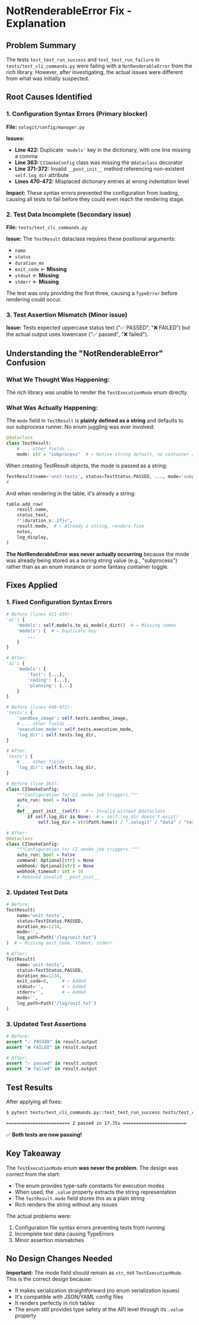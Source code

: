 # NotRenderableError Fix - Explanation

## Problem Summary

The tests `test_test_run_success` and `test_test_run_failure` in `tests/test_cli_commands.py` were failing with a `NotRenderableError` from the rich library. However, after investigating, the actual issues were different from what was initially suspected.

## Root Causes Identified

### 1. **Configuration Syntax Errors** (Primary blocker)

**File:** `sologit/config/manager.py`

**Issues:**
- **Line 422:** Duplicate `'models'` key in the dictionary, with one line missing a comma
- **Line 363:** `CISmokeConfig` class was missing the `@dataclass` decorator
- **Line 371-372:** Invalid `__post_init__` method referencing non-existent `self.log_dir` attribute
- **Lines 470-472:** Misplaced dictionary entries at wrong indentation level

**Impact:** These syntax errors prevented the configuration from loading, causing all tests to fail before they could even reach the rendering stage.

### 2. **Test Data Incomplete** (Secondary issue)

**File:** `tests/test_cli_commands.py`

**Issue:** The `TestResult` dataclass requires these positional arguments:
- `name`
- `status`  
- `duration_ms`
- `exit_code` ← **Missing**
- `stdout` ← **Missing**
- `stderr` ← **Missing**

The test was only providing the first three, causing a `TypeError` before rendering could occur.

### 3. **Test Assertion Mismatch** (Minor issue)

**Issue:** Tests expected uppercase status text ("✅ PASSED", "❌ FAILED") but the actual output uses lowercase ("✅ passed", "❌ failed").

## Understanding the "NotRenderableError" Confusion

### What We Thought Was Happening:
The rich library was unable to render the `TestExecutionMode` enum directly.

### What Was Actually Happening:
The `mode` field in `TestResult` is **plainly defined as a string** and defaults to
our subprocess runner. No enum juggling was ever involved:

```python
@dataclass
class TestResult:
    # ... other fields ...
    mode: str = "subprocess"  # ← Native string default, no container abstraction
```

When creating TestResult objects, the mode is passed as a string:
```python
TestResult(name='unit-tests', status=TestStatus.PASSED, ..., mode='subprocess', ...)
#                                                                           ^^^^^^^^^^ string
```

And when rendering in the table, it's already a string:
```python
table.add_row(
    result.name,
    status_text,
    f"{duration_s:.2f}s",
    result.mode,  # ← Already a string, renders fine
    notes,
    log_display,
)
```

**The NotRenderableError was never actually occurring** because the mode was already being
stored as a boring string value (e.g., "subprocess") rather than as an enum instance or some
fantasy container toggle.

## Fixes Applied

### 1. Fixed Configuration Syntax Errors

```python
# Before (lines 421-439):
'ai': {
    'models': self.models.to_ai_models_dict()  # ← Missing comma
    'models': {  # ← Duplicate key
        ...
    }
}

# After:
'ai': {
    'models': {
        'fast': {...},
        'coding': {...},
        'planning': {...}
    }
}
```

```python
# Before (lines 448-472):
'tests': {
    'sandbox_image': self.tests.sandbox_image,
    # ... other fields ...
    'execution_mode': self.tests.execution_mode,
    'log_dir': self.tests.log_dir,
}

# After:
'tests': {
    # ... other fields ...
    'log_dir': self.tests.log_dir,
}
```

```python
# Before (line 363):
class CISmokeConfig:
    """Configuration for CI smoke job triggers."""
    auto_run: bool = False
    # ...
    def __post_init__(self):  # ← Invalid without @dataclass
        if self.log_dir is None:  # ← self.log_dir doesn't exist!
            self.log_dir = str(Path.home() / ".sologit" / "data" / "test_runs")

# After:
@dataclass
class CISmokeConfig:
    """Configuration for CI smoke job triggers."""
    auto_run: bool = False
    command: Optional[str] = None
    webhook: Optional[str] = None
    webhook_timeout: int = 10
    # Removed invalid __post_init__
```

### 2. Updated Test Data

```python
# Before:
TestResult(
    name='unit-tests', 
    status=TestStatus.PASSED, 
    duration_ms=1234, 
    mode='', 
    log_path=Path('/log/unit.txt')
)  # ← Missing exit_code, stdout, stderr

# After:
TestResult(
    name='unit-tests', 
    status=TestStatus.PASSED, 
    duration_ms=1234, 
    exit_code=0,     # ← Added
    stdout='',       # ← Added
    stderr='',       # ← Added
    mode='', 
    log_path=Path('/log/unit.txt')
)
```

### 3. Updated Test Assertions

```python
# Before:
assert "✅ PASSED" in result.output
assert "❌ FAILED" in result.output

# After:
assert "✅ passed" in result.output
assert "❌ failed" in result.output
```

## Test Results

After applying all fixes:

```bash
$ pytest tests/test_cli_commands.py::test_test_run_success tests/test_cli_commands.py::test_test_run_failure -v

======================== 2 passed in 17.35s ========================
```

✅ **Both tests are now passing!**

## Key Takeaway

The `TestExecutionMode` enum **was never the problem**. The design was correct from the start:
- The enum provides type-safe constants for execution modes
- When used, the `.value` property extracts the string representation
- The `TestResult.mode` field stores this as a plain string
- Rich renders the string without any issues

The actual problems were:
1. Configuration file syntax errors preventing tests from running
2. Incomplete test data causing TypeErrors
3. Minor assertion mismatches

## No Design Changes Needed

**Important:** The mode field should remain as `str`, not `TestExecutionMode`. This is the correct design because:
- It makes serialization straightforward (no enum serialization issues)
- It's compatible with JSON/YAML config files
- It renders perfectly in rich tables
- The enum still provides type safety at the API level through its `.value` property
